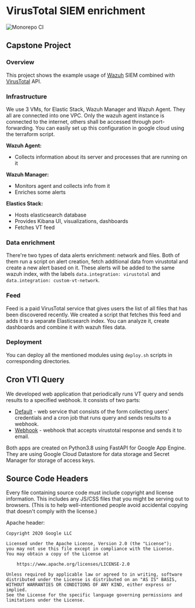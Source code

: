 # VirusTotal SIEM enrichment

![Monorepo CI](https://github.com/googleinterns/step242-2020/workflows/Monorepo%20CI/badge.svg)

## Capstone Project

### Overview

This project shows the example usage of [Wazuh](https://wazuh.com/) SIEM combined with [VirusTotal](https://virustotal.com) API.

### Infrastructure

We use 3 VMs, for Elastic Stack, Wazuh Manager and Wazuh Agent. They all are connected into one VPC. Only the wazuh agent instance is connected to the internet, others shall be accessed through port-forwarding. You can easily set up this configuration in google cloud using the terraform script.

**Wazuh Agent:**
* Collects information about its server and processes that are running on it

**Wazuh Manager:**
* Monitors agent and collects info from it
* Enriches some alerts

**Elastics Stack:**
* Hosts elasticsearch database
* Provides Kibana UI, visualizations, dashboards
* Fetches VT feed

### Data enrichment

There're two types of data alerts enrichment: network and files. Both of them run a script on alert creation, fetch additional data from virustotal and create a new alert based on it. These alerts will be added to the same wazuh index, with the labels `data.integration: virustotal` and `data.integration: custom-vt-network`.

### Feed

Feed is a paid VirusTotal service that gives users the list of all files that has been discovered recently. We created a script that fetches this feed and adds it to a separate Elasticsearch index. You can analyze it, create dashboards and combine it with wazuh files data.

### Deployment

You can deploy all the mentioned modules using `deploy.sh` scripts in corresponding directories.

## Cron VTI Query

We developed web application that periodically runs VT query and sends results to a specified webhook. It consists of two parts: 
* [Default](https://github.com/googleinterns/step242-2020/tree/master/default) - web service that сonsists of the form collecting users' credentials and a cron job that runs query and sends results to a webhook.
* [Webhook](https://github.com/googleinterns/step242-2020/tree/master/webhook) - webhook that accepts virustotal response and sends it to email.

Both apps are created on Python3.8 using FastAPI for Google App Engine. They are using Google Cloud Datastore for data storage and Secret Manager for storage of access keys.

## Source Code Headers

Every file containing source code must include copyright and license
information. This includes any JS/CSS files that you might be serving out to
browsers. (This is to help well-intentioned people avoid accidental copying that
doesn't comply with the license.)

Apache header:

    Copyright 2020 Google LLC

    Licensed under the Apache License, Version 2.0 (the "License");
    you may not use this file except in compliance with the License.
    You may obtain a copy of the License at

        https://www.apache.org/licenses/LICENSE-2.0

    Unless required by applicable law or agreed to in writing, software
    distributed under the License is distributed on an "AS IS" BASIS,
    WITHOUT WARRANTIES OR CONDITIONS OF ANY KIND, either express or implied.
    See the License for the specific language governing permissions and
    limitations under the License.
